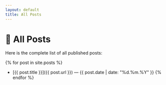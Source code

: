 ```yaml
---
layout: default
title: All Posts
---
```


# 🧾 All Posts

Here is the complete list of all published posts:

{% for post in site.posts %}
- [{{ post.title }}]({{ post.url }}) — {{ post.date | date: "%d.%m.%Y" }}
{% endfor %}

